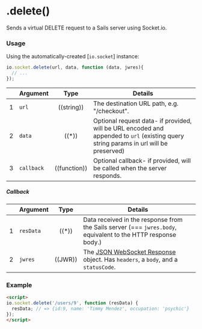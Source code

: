 # .delete()

Sends a virtual DELETE request to a Sails server using Socket.io.


### Usage

Using the automatically-created [`io.socket`] instance:

```js
io.socket.delete(url, data, function (data, jwres){
  // ...
});
```

|   | Argument   | Type         | Details |
|---|------------|:------------:|---------|
| 1 | `url`      | ((string))   | The destination URL path, e.g. "/checkout".
| 2 | `data`     | ((*))        | Optional request data- if provided, will be URL encoded and appended to `url` (existing query string params in url will be preserved)
| 3 | `callback` | ((function)) | Optional callback- if provided, will be called when the server responds.

##### Callback

|   | Argument  | Type         | Details |
|---|-----------|:------------:|---------|
| 1 | `resData` | ((*))        | Data received in the response from the Sails server (=== `jwres.body`, equivalent to the HTTP response body.)
| 2 | `jwres`   | ((JWR))      | The [JSON WebSocket Response](https://github.com/balderdashy/sails-docs/blob/master/PAGE_NEEDED.md) object.  Has `headers`, a `body`, and a `statusCode`.


### Example

```html
<script>
io.socket.delete('/users/9', function (resData) {
  resData; // => {id:9, name: 'Timmy Mendez', occupation: 'psychic'}
});
</script>
```




<docmeta name="displayName" value=".delete()">

